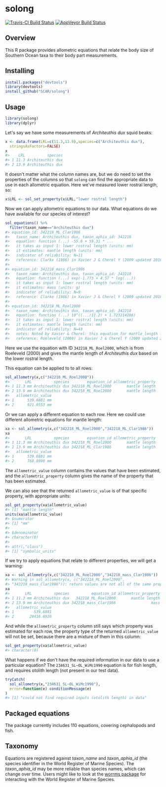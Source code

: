 
<!-- README.md is generated from README.Rmd. Please edit that file -->
solong
======

[![Travis-CI Build Status](https://travis-ci.org/SCAR/solong.svg?branch=master)](https://travis-ci.org/SCAR/solong) [![AppVeyor Build Status](https://ci.appveyor.com/api/projects/status/github/SCAR/solong?branch=master&svg=true)](https://ci.appveyor.com/project/SCAR/solong)

Overview
--------

This R package provides allometric equations that relate the body size of Southern Ocean taxa to their body part measurements.

Installing
----------

``` r
install.packages("devtools")
library(devtools)
install_github("SCAR/solong")
```

Usage
-----

``` r
library(solong)
library(dplyr)
```

Let's say we have some measurements of *Architeuthis dux* squid beaks:

``` r
x <- data.frame(LRL=c(11.3,13.9),species=c("Architeuthis dux"),
  stringsAsFactors=FALSE)
x
#>    LRL          species
#> 1 11.3 Architeuthis dux
#> 2 13.9 Architeuthis dux
```

It doesn't matter what the column names are, but we do need to set the properties of the columns so that `solong` can find the appropriate data to use in each allometric equation. Here we've measured lower rostral length, so:

``` r
x$LRL <- sol_set_property(x$LRL,"lower rostral length")
```

Now we can apply allometric equations to our data. What equations do we have available for our species of interest?

``` r
sol_equations() %>%
  filter(taxon_name=="Architeuthis dux")
#> equation_id: 342218_ML_Clar1986
#>   taxon_name: Architeuthis dux, taxon_aphia_id: 342218
#>   equation: function (...) -55.6 + 59.31 * ...
#>   it takes as input 1: lower rostral length (units: mm)
#>   it estimates: mantle length (units: mm)
#>   indicator of reliability: N=11
#>   reference: Clarke (1986) in Xavier J & Cherel Y (2009 updated 2016) Cephalopod beak guide for the Southern Ocean. Cambridge, British Antarctic Survey, 129pp.
#> 
#> equation_id: 342218_mass_Clar1986
#>   taxon_name: Architeuthis dux, taxon_aphia_id: 342218
#>   equation: function (...) exp(-1.773 + 4.57 * log(...))
#>   it takes as input 1: lower rostral length (units: mm)
#>   it estimates: mass (units: g)
#>   indicator of reliability: N=9
#>   reference: Clarke (1986) in Xavier J & Cherel Y (2009 updated 2016) Cephalopod beak guide for the Southern Ocean. Cambridge, British Antarctic Survey, 129pp.
#> 
#> equation_id: 342218_ML_Roel2000
#>   taxon_name: Architeuthis dux, taxon_aphia_id: 342218
#>   equation: function (...) 10^((.../11.2) + 1.723214286)
#>   it takes as input 1: lower rostral length (units: mm)
#>   it estimates: mantle length (units: mm)
#>   indicator of reliability: N=43
#>   notes: Noted by Xavier & Cherel: this equation for mantle_length from LRL might be better than the Clarke (1986) one
#>   reference: Roeleveld (2000) in Xavier J & Cherel Y (2009 updated 2016) Cephalopod beak guide for the Southern Ocean. Cambridge, British Antarctic Survey, 129pp.
```

Here we use the equation with ID `342218_ML_Roel2000`, which is from Roeleveld (2000) and gives the mantle length of *Architeuthis dux* based on the lower rostral length.

This equation can be applied to to all rows:

``` r
sol_allometry(x,c("342218_ML_Roel2000"))
#>       LRL          species        equation_id allometric_property
#> 1 11.3 mm Architeuthis dux 342218_ML_Roel2000       mantle length
#> 2 13.9 mm Architeuthis dux 342218_ML_Roel2000       mantle length
#>   allometric_value
#> 1      539.6881 mm
#> 2      921.0553 mm
```

Or we can apply a different equation to each row. Here we could use different allometric equations for mantle length:

``` r
xa <- sol_allometry(x,c("342218_ML_Roel2000","342218_ML_Clar1986"))
xa
#>       LRL          species        equation_id allometric_property
#> 1 11.3 mm Architeuthis dux 342218_ML_Roel2000       mantle length
#> 2 13.9 mm Architeuthis dux 342218_ML_Clar1986       mantle length
#>   allometric_value
#> 1      539.6881 mm
#> 2      768.8090 mm
```

The `allometric_value` column contains the values that have been estimated, and the `allometric_property` column gives the name of the property that has been estimated.

We can also see that the returned `allometric_value` is of that specific property, with appropriate units:

``` r
sol_get_property(xa$allometric_value)
#> [1] "mantle length"
units(xa$allometric_value)
#> $numerator
#> [1] "mm"
#> 
#> $denominator
#> character(0)
#> 
#> attr(,"class")
#> [1] "symbolic_units"
```

If we try to apply equations that relate to different properties, we will get a warning:

``` r
xa <- sol_allometry(x,c("342218_ML_Roel2000","342218_mass_Clar1986"))
#> Warning in sol_allometry(x, c("342218_ML_Roel2000",
#> "342218_mass_Clar1986")): return values are not all of the same property
xa
#>       LRL          species          equation_id allometric_property
#> 1 11.3 mm Architeuthis dux   342218_ML_Roel2000       mantle length
#> 2 13.9 mm Architeuthis dux 342218_mass_Clar1986                mass
#>   allometric_value
#> 1         539.6881
#> 2       28416.6920
```

And while the `allometric_property` column still says which property was estimated for each row, the property type of the returned `allometric_value` will not be set, because there are a mixture of them in this column:

``` r
sol_get_property(xa$allometric_value)
#> character(0)
```

What happens if we don't have the required information in our data to use a particular equation? The `234631_SL~OL_WiMc1990` equation is for fish length, and requires otolith length (not present in our test data).

``` r
tryCatch(
  sol_allometry(x,"234631_SL~OL_WiMc1990"),
  error=function(e) conditionMessage(e)
)
#> [1] "could not find required inputs (otolith length) in data"
```

Packaged equations
------------------

The package currently includes 110 equations, covering cephalopods and fish.

Taxonomy
--------

Equations are registered against *taxon\_name* and *taxon\_aphia\_id* (the species identifier in the World Register of Marine Species). The *taxon\_aphia\_id* may be more reliable than species names, which can change over time. Users might like to look at the [worrms package](https://cran.r-project.org/package=worrms) for interacting with the World Register of Marine Species.
